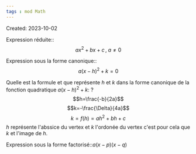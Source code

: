 ```yaml
---
tags : mod Math
---
```

Created: 2023-10-02

Expression réduite::$$ax^2+bx+c\,,\;a\neq0$$
<!--SR:!2023-12-15,39,270-->

Expression sous la forme canonique::$$a(x-h)^2+k=0$$
<!--SR:!2023-11-12,2,230-->

Quelle est la formule et que représente $h$ et $k$ dans la forme canonique de la fonction quadratique $a(x-h)^2+k$:
?
$$h=\frac{-b}{2a}$$
$$k=-\frac{\Delta}{4a}$$
$$k=f(h)=ah^2+bh+c$$
$h$ représente l'abssice du vertex et $k$ l'ordonée du vertex c'est pour cela que $k$ et l'image de $h$.
<!--SR:!2023-12-03,27,230-->

Expression sous la forme factorisé::$a(x-p)(x-q)$

